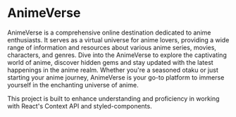 # AnimeVerse

AnimeVerse is a comprehensive online destination dedicated to anime enthusiasts. It serves as a virtual universe for anime lovers, providing a wide range of information and resources about various anime series, movies, characters, and genres. Dive into the AnimeVerse to explore the captivating world of anime, discover hidden gems and stay updated with the latest happenings in the anime realm. Whether you're a seasoned otaku or just starting your anime journey, AnimeVerse is your go-to platform to immerse yourself in the enchanting universe of anime.

This project is built to enhance understanding and proficiency in working with React's Context API and styled-components.
